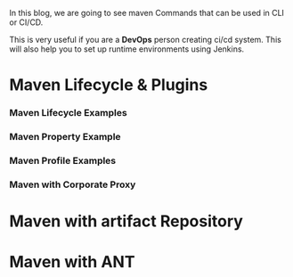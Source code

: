 In this blog, we are going to see maven Commands that can be used in CLI or CI/CD.

This is very useful if you are a **DevOps** person creating ci/cd system. This will also help you to set up runtime environments using Jenkins.

# Maven Lifecycle & Plugins 

### Maven Lifecycle Examples 

### Maven Property Example 

### Maven Profile Examples 

### Maven with Corporate Proxy 

# Maven with artifact Repository  

# Maven with ANT 
